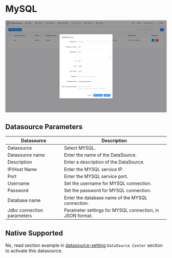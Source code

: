 # MySQL

![mysql](../../../../img/new_ui/dev/datasource/mysql.png)

## Datasource Parameters

|       **Datasource**       |                     **Description**                      |
|----------------------------|----------------------------------------------------------|
| Datasource                 | Select MYSQL.                                            |
| Datasource name            | Enter the name of the DataSource.                        |
| Description                | Enter a description of the DataSource.                   |
| IP/Host Name               | Enter the MYSQL service IP.                              |
| Port                       | Enter the MYSQL service port.                            |
| Username                   | Set the username for MYSQL connection.                   |
| Password                   | Set the password for MYSQL connection.                   |
| Database name              | Enter the database name of the MYSQL connection.         |
| Jdbc connection parameters | Parameter settings for MYSQL connection, in JSON format. |

## Native Supported

No, read section example in [datasource-setting](../installation/datasource-setting.md) `DataSource Center` section to activate this datasource.

